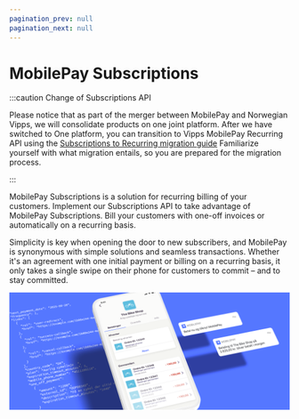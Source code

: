 ```yaml
---
pagination_prev: null
pagination_next: null
---
```


# MobilePay Subscriptions

:::caution Change of Subscriptions API 

Please notice that as part of the merger between MobilePay and Norwegian Vipps, we will consolidate products on one joint platform. After we have switched to One platform, you can transition to Vipps MobilePay Recurring API using the [Subscriptions to Recurring migration guide](https://developer.vippsmobilepay.com/docs/mp-migration-guide/subscriptions/) Familiarize yourself with what migration entails, so you are prepared for the migration process.



:::


MobilePay Subscriptions is a solution for recurring billing of your customers. Implement our Subscriptions API to take advantage of MobilePay Subscriptions. Bill your customers with one-off  invoices or automatically on a recurring basis.

Simplicity is key when opening the door to new subscribers, and MobilePay is synonymous with simple solutions and seamless transactions. Whether it's an agreement with one initial payment or billing on a recurring basis, it only takes a single swipe on their phone for customers to commit – and to stay committed.

![Subscriptions hero](/img/Hero_Subs.png)
